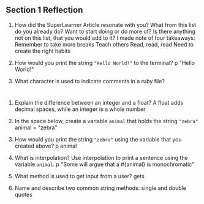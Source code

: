 ## Section 1 Reflection

1. How did the SuperLearner Article resonate with you? What from this list do you already do? Want to start doing or do more of? Is there anything not on this list, that you would add to it?
I made note of four takeaways:
Remember to take more breaks
Teach others
Read, read, read
Need to create the right habits

1. How would you print the string `"Hello World!"` to the terminal?
p "Hello World!"

1. What character is used to indicate comments in a ruby file?
#

1. Explain the difference between an integer and a float?
A float adds decimal spaces, while an integer is a whole number

1. In the space below, create a variable `animal` that holds the string `"zebra"`
animal = "zebra"

1. How would you print the string `"zebra"` using the variable that you created above?
p animal

1. What is interpolation? Use interpolation to print a sentence using the variable `animal`.
p "Some will argue that a #{animal} is monochromatic"

1. What method is used to get input from a user?
gets

1. Name and describe two common string methods:
single and double quotes
